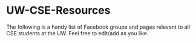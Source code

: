 UW-CSE-Resources
================

The following is a handy list of Facebook groups and pages relevant to all CSE students at the UW. Feel free to edit/add as you like.
